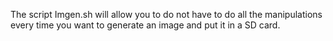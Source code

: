 The script Imgen.sh will allow you to do not have to do all the manipulations every time you want to generate an image and put it in a SD card.
